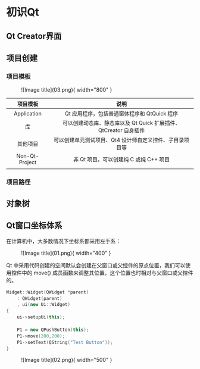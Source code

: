 # 初识Qt

## **Qt Creator界面**



## **项目创建**

### **项目模板**

<figure markdown="span">
  ![Image title](03.png){ width="800" }
</figure>



|项目模板 | 说明|
|:-:|:-:|
|Application |Qt 应⽤程序，包括普通窗体程序和 QtQuick 程序|
|库|可以创建动态库、静态库以及 Qt Quick 扩展插件、QtCreator ⾃⾝插件|
|其他项目|可以创建单元测试项⽬、Qt4 设计师⾃定义控件、⼦⽬录项⽬等|
|Non-Qt-Project|⾮ Qt 项⽬。可以创建纯 C 或纯 C++ 项⽬|
|||


### **项目路径**




## **对象树**


## **Qt窗口坐标体系**

在计算机中，大多数情况下坐标系都采用左手系：

<figure markdown="span">
  ![Image title](01.png){ width="400" }
</figure>

<!-- <div align="center"><img src="./01.png"width="400"></div> -->

Qt 中采用代码创建的空间默认会创建在父窗口或父控件的原点位置，我们可以使用控件中的 move() 成员函数来调整其位置，这个位置也时相对与父窗口或父控件的。

```cpp
Widget::Widget(QWidget *parent)
    : QWidget(parent)
    , ui(new Ui::Widget)
{
    ui->setupUi(this);

    P1 = new QPushButton(this);
    P1->move(200,200);
    P1->setText(QString("Test Button"));
}
```

<figure markdown="span">
  ![Image title](02.png){ width="500" }
</figure>
<!-- 
<div align="center"><img src="./02.png"width="400"></div> -->

